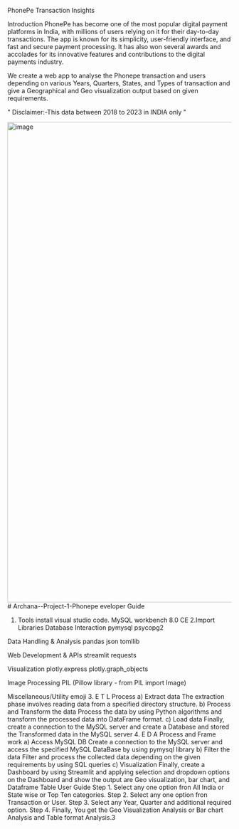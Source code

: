 PhonePe Transaction Insights

Introduction
PhonePe has become one of the most popular digital payment platforms in India, with millions of users relying on it for their day-to-day transactions. The app is known for its simplicity, user-friendly interface, and fast and secure payment processing. It has also won several awards and accolades for its innovative features and contributions to the digital payments industry.

We create a web app to analyse the Phonepe transaction and users depending on various Years, Quarters, States, and Types of transaction and give a Geographical and Geo visualization output based on given requirements.

" Disclaimer:-This data between 2018 to 2023 in INDIA only "

<img width="1920" height="1080" alt="image" src="https://github.com/user-attachments/assets/402c296b-8029-4d83-8198-598fd6a44329" /># Archana--Project-1-Phonepe
eveloper Guide
1. Tools install
visual studio code.
MySQL workbench 8.0 CE
2.Import Libraries
Database Interaction
pymysql
psycopg2

Data Handling & Analysis
pandas
json
tomllib

Web Development & APIs
streamlit
requests

Visualization
plotly.express
plotly.graph_objects

Image Processing
PIL (Pillow library - from PIL import Image)

Miscellaneous/Utility
emoji
3. E T L Process
a) Extract data
The extraction phase involves reading data from a specified directory structure.
b) Process and Transform the data
Process the data by using Python algorithms and transform the processed data into DataFrame format.
c) Load data
Finally, create a connection to the MySQL server and create a Database and stored the Transformed data in the MySQL server
4. E D A Process and Frame work
a) Access MySQL DB
Create a connection to the MySQL server and access the specified MySQL DataBase by using pymysql library
b) Filter the data
Filter and process the collected data depending on the given requirements by using SQL queries
c) Visualization
Finally, create a Dashboard by using Streamlit and applying selection and dropdown options on the Dashboard and show the output are Geo visualization, bar chart, and Dataframe Table
User Guide
Step 1.
Select any one option fron All India or State wise or Top Ten categories.
Step 2.
Select any one option fron Transaction or User.
Step 3.
Select any Year, Quarter and additional required option.
Step 4.
Finally, You get the Geo Visualization Analysis or Bar chart Analysis and Table format Analysis.3
